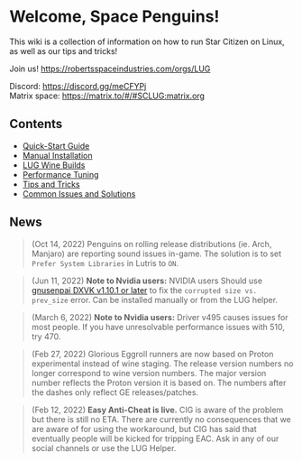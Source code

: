 # Welcome, Space Penguins!

This wiki is a collection of information on how to run Star Citizen on Linux, as well as our tips and tricks!

Join us! https://robertsspaceindustries.com/orgs/LUG  

Discord: https://discord.gg/meCFYPj  
Matrix space: https://matrix.to/#/#SCLUG:matrix.org  

## Contents
* [Quick-Start Guide](https://github.com/starcitizen-lug/information-howtos/wiki/Quick-Start-Guide)
* [Manual Installation](https://github.com/starcitizen-lug/information-howtos/wiki/Manual-Installation)
* [LUG Wine Builds](https://github.com/starcitizen-lug/information-howtos/wiki/Wine-Builds-for-Star-Citizen)
* [Performance Tuning](https://github.com/starcitizen-lug/information-howtos/wiki/Performance-Tuning)
* [Tips and Tricks](https://github.com/starcitizen-lug/information-howtos/wiki/Tips-and-Tricks)
* [Common Issues and Solutions](https://github.com/starcitizen-lug/information-howtos/wiki/Common-Issues-and-Solutions)

## News

> (Oct 14, 2022) Penguins on rolling release distributions (ie. Arch, Manjaro) are reporting sound issues in-game. The solution is to set `Prefer System Libraries` in Lutris to `ON`.

> (Jun 11, 2022) **Note to Nvidia users:** NVIDIA users Should use [gnusenpai DXVK v1.10.1 or later](https://github.com/gnusenpai/dxvk/releases) to fix the `corrupted size vs. prev_size` error. Can be installed manually or from the LUG helper.

> (March 6, 2022) **Note to Nvidia users:** Driver v495 causes issues for most people. If you have unresolvable performance issues with 510, try 470.

> (Feb 27, 2022) Glorious Eggroll runners are now based on Proton experimental instead of wine staging. The release version numbers no longer correspond to wine version numbers. The major version number reflects the Proton version it is based on. The numbers after the dashes only reflect GE releases/patches.

> (Feb 12, 2022) **Easy Anti-Cheat is live.** CIG is aware of the problem but there is still no ETA. There are currently no consequences that we are aware of for using the workaround, but CIG has said that eventually people will be kicked for tripping EAC. Ask in any of our social channels or use the LUG Helper.